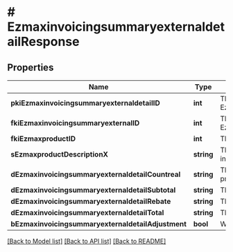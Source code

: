 # # EzmaxinvoicingsummaryexternaldetailResponse

## Properties

Name | Type | Description | Notes
------------ | ------------- | ------------- | -------------
**pkiEzmaxinvoicingsummaryexternaldetailID** | **int** | The unique ID of the Ezmaxinvoicingsummaryexternaldetail | [optional]
**fkiEzmaxinvoicingsummaryexternalID** | **int** | The unique ID of the Ezmaxinvoicingsummaryexternal | [optional]
**fkiEzmaxproductID** | **int** | The unique ID of the Ezmaxproduct |
**sEzmaxproductDescriptionX** | **string** | The description of the Ezmaxproduct in the language of the requester |
**dEzmaxinvoicingsummaryexternaldetailCountreal** | **string** | The count item invoiced for the product |
**dEzmaxinvoicingsummaryexternaldetailSubtotal** | **string** | The subtotal invoiced for the product |
**dEzmaxinvoicingsummaryexternaldetailRebate** | **string** | The rebate for the product |
**dEzmaxinvoicingsummaryexternaldetailTotal** | **string** | The total invoiced for the product |
**bEzmaxinvoicingsummaryexternaldetailAdjustment** | **bool** | Whether it&#39;s an adjustment |

[[Back to Model list]](../../README.md#models) [[Back to API list]](../../README.md#endpoints) [[Back to README]](../../README.md)
